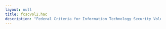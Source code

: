 ```yaml
---
layout: null
title: fcscvol2.hac
description: "Federal Criteria for Information Technology Security Volume II"
---
```


